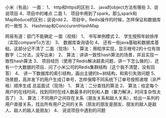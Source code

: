 小米（有品）
一面：
1、  http和https的区别
2、  java的object方法有哪些
3、说说项目
4、项目中的难点
二面
1、  项目中用到了spark，那么spark和MapReduce的区别；说说rdd
2、  项目中，Redis操作的时候，怎样保证和数据库的一致性
3、  Hashmap和ConccurentHashMap

网易有道：部门不能确定
一面（视频）
1、  书写单例模式
2、  学生按照年龄排序（实现compareTo方法）
3、  数据库查询语句
4、  还有一些java基础和数据库基础，这部分记不清了
二面（现场）
1、  算法：用程序实现，显示根号2的十位有效数字（二分法，没写出来）
2、  算法：讲讲一致性hash算法的场景，并且实现一致性hash算法
3、  项目经历（使用了Redis解决超卖问题，讲一下怎么做的）、还有一个大数据的项目、问了小米公司的Redis集群结构（这个我不清楚，没有回答）
4、  讲一下数据库的索引结构，画出主键的b+树结构，和索引失效问题
5、  场景题，高并发下的用户生成订单号，怎样保障不同系统下订单号按照递增（非严格）顺序生成
总监面试（现场）
1、  算法：二分查找的算法
2、  算法：给定每个用户的在线时间，找到同时在线人数最多的时刻和人数（暴力解决，时间复杂性太高了）
3、  算法：不同用户之间存在关系（朋友关系和敌人关系），给出一系列的用户直接关系，找出所有用户之间的关系（朋友的朋友是朋友、朋友的敌人是敌人、敌人的敌人是朋友）
4、  说说项目中遇到的问题